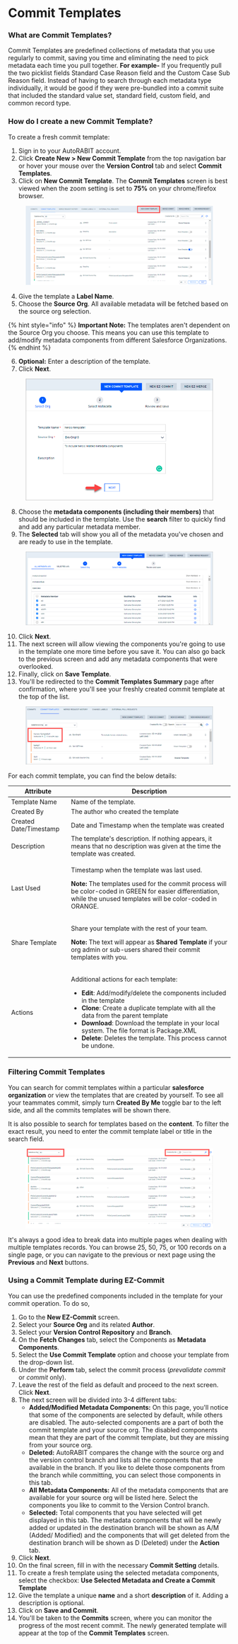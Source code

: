 # Commit Templates

### What are Commit Templates?

Commit Templates are predefined collections of metadata that you use regularly to commit, saving you time and eliminating the need to pick metadata each time you pull together. **For example-** If you frequently pull the two picklist fields Standard Case Reason field and the Custom Case Sub Reason field. Instead of having to search through each metadata type individually, it would be good if they were pre-bundled into a commit suite that included the standard value set, standard field, custom field, and common record type.

### How do I create a new Commit Template?

To create a fresh commit template:

1. Sign in to your AutoRABIT account.
2. Click **Create New > New Commit Template** from the top navigation bar or hover your mouse over the **Version Control** tab and select **Commit Templates**.&#x20;
3. Click on **New Commit Template**. The **Commit Templates** screen is best viewed when the zoom setting is set to **75%** on your chrome/firefox browser.

<figure><img src="../../../../.gitbook/assets/image (13) (1) (1) (1) (1) (1) (1) (1) (1).png" alt=""><figcaption></figcaption></figure>

4. Give the template a **Label Name**.&#x20;
5. Choose the **Source Org**. All available metadata will be fetched based on the source org selection.

{% hint style="info" %}
**Important Note:** The templates aren't dependent on the Source Org you choose. This means you can use this template to add/modify metadata components from different Salesforce Organizations.
{% endhint %}

6. **Optional:** Enter a description of the template.
7. Click **Next**.

<figure><img src="../../../../.gitbook/assets/image (1) (1) (1) (1) (1) (1) (1) (1) (1) (1) (1) (1) (1) (1) (1) (1) (1) (1) (1) (1) (1) (1) (1) (1) (1) (1) (1) (1) (1) (1) (1) (1) (1) (1) (1) (1) (1) (1) (1) (1) (1) (1) (1) (1) (1).png" alt="" width="563"><figcaption></figcaption></figure>

8. Choose the **metadata components (including their members)** that should be included in the template. Use the **search** filter to quickly find and add any particular metadata member.
9. The **Selected** tab will show you all of the metadata you've chosen and are ready to use in the template.

<figure><img src="../../../../.gitbook/assets/image (2) (1) (1) (1) (1) (1) (1) (1) (1) (1) (1) (1) (1) (1) (1) (1) (1) (1) (1) (1) (1) (1) (1) (1) (1) (1) (1) (1).png" alt=""><figcaption></figcaption></figure>

10. Click **Next**.
11. The next screen will allow viewing the components you're going to use in the template one more time before you save it. You can also go back to the previous screen and add any metadata components that were overlooked.
12. Finally, click on **Save Template**.&#x20;
13. You'll be redirected to the **Commit Templates Summary** page after confirmation, where you'll see your freshly created commit template at the top of the list.

<figure><img src="../../../../.gitbook/assets/image (3) (1) (1) (1) (1) (1) (1) (1) (1) (1) (1) (1) (1) (1) (1) (1) (1) (1) (1) (1) (1) (1) (1) (1).png" alt=""><figcaption></figcaption></figure>

For each commit template, you can find the below details:

| Attribute              | Description                                                                                                                                                                                                                                                                                                                                                                                                                                               |
| ---------------------- | --------------------------------------------------------------------------------------------------------------------------------------------------------------------------------------------------------------------------------------------------------------------------------------------------------------------------------------------------------------------------------------------------------------------------------------------------------- |
| Template Name          | Name of the template.                                                                                                                                                                                                                                                                                                                                                                                                                                     |
| Created By             | The author who created the template                                                                                                                                                                                                                                                                                                                                                                                                                       |
| Created Date/Timestamp | Date and Timestamp when the template was created                                                                                                                                                                                                                                                                                                                                                                                                          |
| Description            | The template's description. If nothing appears, it means that no description was given at the time the template was created.                                                                                                                                                                                                                                                                                                                              |
| Last Used              | <p>Timestamp when the template was last used.<br></p><p><strong>Note:</strong> The templates used for the commit process will be color-coded in GREEN for easier differentiation, while the unused templates will be color-coded in ORANGE.</p>                                                                                                                                                                                                           |
| Share Template         | <p>Share your template with the rest of your team.</p><p></p><p><strong>Note:</strong> The text will appear as <strong>Shared Template</strong> if your org admin or sub-users shared their commit templates with you.</p>                                                                                                                                                                                                                                |
| Actions                | <p>Additional actions for each template:</p><ul><li><strong>Edit</strong>: Add/modify/delete the components included in the template</li><li><strong>Clone</strong>: Create a duplicate template with all the data from the parent template</li><li><strong>Download</strong>: Download the template in your local system. The file format is Package.XML</li><li><strong>Delete</strong>: Deletes the template. This process cannot be undone.</li></ul> |

### Filtering Commit Templates

You can search for commit templates within a particular **salesforce organization** or view the templates that are created by yourself. To see all your teammates commit, simply turn **Created By Me** toggle bar to the left side, and all the commits templates will be shown there.

It is also possible to search for templates based on the **content**. To filter the exact result, you need to enter the commit template label or title in the search field.

<figure><img src="../../../../.gitbook/assets/image (4) (1) (1) (1) (1) (1) (1) (1) (1) (1) (1) (1) (1) (1) (1) (1) (1) (1) (1) (1).png" alt=""><figcaption></figcaption></figure>

It's always a good idea to break data into multiple pages when dealing with multiple templates records. You can browse 25, 50, 75, or 100 records on a single page, or you can navigate to the previous or next page using the **Previous** and **Next** buttons.

### Using a Commit Template during EZ-Commit

You can use the predefined components included in the template for your commit operation. To do so,

1. Go to the **New EZ-Commit** screen.
2. Select your **Source Org** and its related **Author**.
3. Select your **Version Control Repository** and **Branch**.
4. On the **Fetch Changes** tab, select the Components as **Metadata Components**.
5. Select the **Use Commit Template** option and choose your template from the drop-down list.
6. Under the  **Perform** tab, select the commit process (_prevalidate commit_ or _commit_ only).
7. Leave the rest of the field as default and proceed to the next screen. Click **Next**.
8. The next screen will be divided into 3-4 different  tabs:
   * **Added/Modified Metadata Components:** On this page, you'll notice that some of the components are selected by default, while others are disabled. The auto-selected components are a part of both the commit template and your source org. The disabled components mean that they are part of the commit template, but they are missing from your source org.
   * **Deleted:** AutoRABIT compares the change with the source org and the version control branch and lists all the components that are available in the branch. If you like to delete those components from the branch while committing, you can select those components in this tab.&#x20;
   * **All Metadata Components:** All of the metadata components that are available for your source org will be listed here. Select the components you like to commit to the Version Control branch.
   * **Selected:** Total components that you have selected will get displayed in this tab. The metadata components that will be newly added or updated in the destination branch will be shown as A/M (Added/ Modified) and the components that will get deleted from the destination branch will be shown as D (Deleted) under the **Action** tab.
9. Click **Next**.
10. On the final screen, fill in with the necessary **Commit Setting** details.
11. To create a fresh template using the selected metadata components, select the checkbox: **Use Selected Metadata and Create a Commit Template**
12. Give the template a unique **name** and a short **description** of it. Adding a description is optional.
13. Click on **Save and Commit**.&#x20;
14. You'll be taken to the **Commits** screen, where you can monitor the progress of the most recent commit. The newly generated template will appear at the top of the **Commit Templates** screen.

